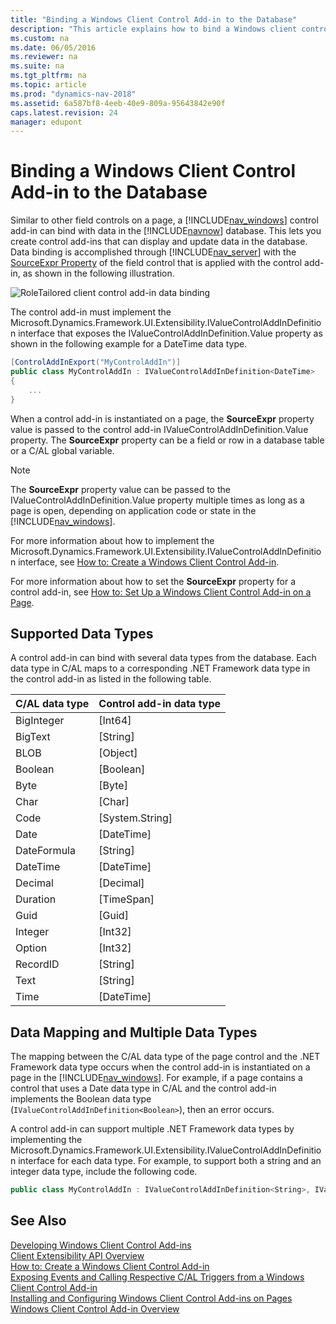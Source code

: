```yaml
---
title: "Binding a Windows Client Control Add-in to the Database"
description: "This article explains how to bind a Windows client control add-in to the Dynamics NAV database and provides a list of supported data types."
ms.custom: na
ms.date: 06/05/2016
ms.reviewer: na
ms.suite: na
ms.tgt_pltfrm: na
ms.topic: article
ms.prod: "dynamics-nav-2018"
ms.assetid: 6a587bf8-4eeb-40e9-809a-95643842e90f
caps.latest.revision: 24
manager: edupont
---
```

# Binding a Windows Client Control Add-in to the Database
Similar to other field controls on a page, a [!INCLUDE[nav_windows](includes/nav_windows_md.md)] control add-in can bind with data in the [!INCLUDE[navnow](includes/navnow_md.md)] database. This lets you create control add-ins that can display and update data in the database. Data binding is accomplished through [!INCLUDE[nav_server](includes/nav_server_md.md)] with the [SourceExpr Property](SourceExpr-Property.md) of the field control that is applied with the control add-in, as shown in the following illustration.  

 ![RoleTailored client control add&#45;in data binding](media/NAVRTCContolAddinDataBinding.png "NAVRTCContolAddinDataBinding")  

 The control add-in must implement the Microsoft.Dynamics.Framework.UI.Extensibility.IValueControlAddInDefinition<!--(https://docs.microsoft.com/search/index?dataSource=previousVersions&search=Microsoft.Dynamics.Framework.UI.Extensibility.IValueControlAddInDefinition--> interface that exposes the IValueControlAddInDefinition.Value<!--(https://docs.microsoft.com/search/index?dataSource=previousVersions&search=Microsoft.Dynamics.Framework.UI.Extensibility.IValueControlAddInDefinition.Value--> property as shown in the following example for a DateTime data type.

```c#  
[ControlAddInExport("MyControlAddIn")]  
public class MyControlAddIn : IValueControlAddInDefinition<DateTime>  
{  
    ...  
}  

```  

 When a control add-in is instantiated on a page, the **SourceExpr** property value is passed to the control add-in IValueControlAddInDefinition.Value<!--https://docs.microsoft.com/search/index?dataSource=previousVersions&search=Microsoft.Dynamics.Framework.UI.Extensibility.IValueControlAddInDefinition.Value--> property. The **SourceExpr** property can be a field or row in a database table or a C/AL global variable.  

> [!NOTE]  
>  The **SourceExpr** property value can be passed to the IValueControlAddInDefinition.Value<!--https://docs.microsoft.com/search/index?dataSource=previousVersions&search=Microsoft.Dynamics.Framework.UI.Extensibility.IValueControlAddInDefinition.Value--> property multiple times as long as a page is open, depending on application code or state in the [!INCLUDE[nav_windows](includes/nav_windows_md.md)].  

 For more information about how to implement the Microsoft.Dynamics.Framework.UI.Extensibility.IValueControlAddInDefinition<!--(https://docs.microsoft.com/search/index?dataSource=previousVersions&search=Microsoft.Dynamics.Framework.UI.Extensibility.IValueControlAddInDefinition--> interface, see [How to: Create a Windows Client Control Add-in](How-to--Create-a-Windows-Client-Control-Add-in.md).

 For more information about how to set the **SourceExpr** property for a control add-in, see [How to: Set Up a Windows Client Control Add-in on a Page](How-to--Set-Up-a-Windows-Client-Control-Add-in-on-a-Page.md).  

## Supported Data Types  
 A control add-in can bind with several data types from the database. Each data type in C/AL maps to a corresponding .NET Framework data type in the control add-in as listed in the following table.  

|C/AL data type|Control add-in data type|  
|---------------------|-------------------------------|
|BigInteger|[Int64]<!--(https://docs.microsoft.com/search/index?dataSource=previousVersions&search=System.Int64)-->|  
|BigText|[String]<!--(https://docs.microsoft.com/search/index?dataSource=previousVersions&search=System.String)-->|  
|BLOB|[Object]<!--(https://docs.microsoft.com/search/index?dataSource=previousVersions&search=System.Object)-->|  
|Boolean|[Boolean]<!--(https://docs.microsoft.com/search/index?dataSource=previousVersions&search=System.Boolean)-->|  
|Byte|[Byte]<!--(https://docs.microsoft.com/search/index?dataSource=previousVersions&search=System.Byte)-->|  
|Char|[Char]<!--(https://docs.microsoft.com/search/index?dataSource=previousVersions&search=System.Char)-->|  
|Code|[System.String]<!--(https://docs.microsoft.com/search/index?dataSource=previousVersions&search=System.String)-->|  
|Date|[DateTime]<!--(https://docs.microsoft.com/search/index?dataSource=previousVersions&search=System.DateTime)-->|  
|DateFormula|[String]<!--(https://docs.microsoft.com/search/index?dataSource=previousVersions&search=System.String)-->|  
|DateTime|[DateTime]<!--(https://docs.microsoft.com/search/index?dataSource=previousVersions&search=System.DateTime)-->|  
|Decimal|[Decimal]<!--(https://docs.microsoft.com/search/index?dataSource=previousVersions&search=System.Decimal)-->|  
|Duration|[TimeSpan]<!--(https://docs.microsoft.com/search/index?dataSource=previousVersions&search=System.TimeSpan)-->|  
|Guid|[Guid]<!--(https://docs.microsoft.com/search/index?dataSource=previousVersions&search=System.Guid)-->|  
|Integer|[Int32]<!--(https://docs.microsoft.com/search/index?dataSource=previousVersions&search=System.Int32)-->|  
|Option|[Int32]<!--(https://docs.microsoft.com/search/index?dataSource=previousVersions&search=System.Int32)-->|  
|RecordID|[String]<!--(https://docs.microsoft.com/search/index?dataSource=previousVersions&search=System.String)-->|  
|Text|[String]<!--(https://docs.microsoft.com/search/index?dataSource=previousVersions&search=System.String)-->|  
|Time|[DateTime]<!--(https://docs.microsoft.com/search/index?dataSource=previousVersions&search=System.DateTime)-->|  

## Data Mapping and Multiple Data Types  
 The mapping between the C/AL data type of the page control and the .NET Framework data type occurs when the control add-in is instantiated on a page in the [!INCLUDE[nav_windows](includes/nav_windows_md.md)]. For example, if a page contains a control that uses a Date data type in C/AL and the control add-in implements the Boolean data type \(`IValueControlAddInDefinition<Boolean>`\), then an error occurs.  

 A control add-in can support multiple .NET Framework data types by implementing the Microsoft.Dynamics.Framework.UI.Extensibility.IValueControlAddInDefinition<!--https://docs.microsoft.com/search/index?dataSource=previousVersions&search=Microsoft.Dynamics.Framework.UI.Extensibility.IValueControlAddInDefinition--> interface for each data type. For example, to support both a string and an integer data type, include the following code.

```c#  
public class MyControlAddIn : IValueControlAddInDefinition<String>, IValueControlAddInDefinition<Int32>  

```  

## See Also  
 [Developing Windows Client Control Add-ins](Developing-Windows-Client-Control-Add-ins.md)   
 [Client Extensibility API Overview](Client-Extensibility-API-Overview.md)   
 [How to: Create a Windows Client Control Add-in](How-to--Create-a-Windows-Client-Control-Add-in.md)   
 [Exposing Events and Calling Respective C/AL Triggers from a Windows Client Control Add-in](Exposing-Events-and-Calling-Respective-C-AL-Triggers-from-a-Windows-Client-Control-Add-in.md)   
 [Installing and Configuring Windows Client Control Add-ins on Pages](Installing-and-Configuring-Windows-Client-Control-Add-ins-on-Pages.md)   
 [Windows Client Control Add-in Overview](Windows-Client-Control-Add-in-Overview.md)
